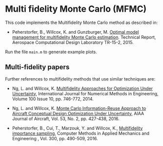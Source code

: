 # Multi fidelity Monte Carlo (MFMC)

This code implements the Multifidelity Monte Carlo method as described in:

* Peherstorfer, B., Willcox, K. and Gunzburger, M. [Optimal model management for multifidelity Monte Carlo estimation](http://web.mit.edu/pehersto/www/preprints/ACDLTR2015-02.pdf). Technical Report, Aerospace Computational Design Laboratory TR-15-2, 2015.

Run the file `main.m` to generate example plots.


## Multi-fidelity papers

Further references to multifidelity methods that use similar techniques are:

* Ng, L. and Willcox, K. [Multifidelity Approaches for Optimization Under Uncertainty](http://kiwi.mit.edu/papers/Multifidelity-optimization-under-uncertainty-Ng-Willcox.pdf), International Journal for Numerical Methods in Engineering, Volume 100 Issue 10, pp. 746-772, 2014.

* Ng, L. and Willcox, K. [Monte Carlo Information-Reuse Approach to Aircraft Conceptual Design Optimization Under Uncertainty](http://kiwi.mit.edu/papers/Multifidelity-Monte-Carlo-Ng-Willcox.pdf), AIAA Journal of Aircraft, Vol. 53, No. 2, pp. 427-438, 2016.

* Peherstorfer, B., Cui, T., Marzouk, Y. and Willcox, K., [Multifidelity importance sampling](http://kiwi.mit.edu/papers/Multifidelity-importance-sampling-Willcox.pdf), Computer Methods in Applied Mechanics and Engineering , Vol. 300, pp. 490-509, 2016.


